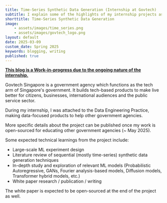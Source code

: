 ```yaml
---
title: Time-Series Synthetic Data Generation (Internship at Govtech)
subtitle: I explain some of the highlights of my internship projects as a Research Engineer at Govtech.
shorttitle: Time-Series Synthetic Data Generation
image: 
    - assets/images/time_series.png
    - assets/images/govtech_logo.png
layout: default
date: 2025-03-09
custom_date: Spring 2025
keywords: blogging, writing
published: true
---
```


<b><u>This blog is a Work-in-progress due to the ongoing nature of the internship.</u></b>

Govtech Singapore is a government agency which functions as the tech arm of Singapore's government. It builds tech-based products to make live better for citizens, businesses, international audiences and the public service sector.

During my internship, I was attached to the Data Engineering Practice, making data-focused products to help other government agencies.

More specific details about the project can be published once my work is open-sourced for educating other government agencies (~ May 2025). 

Some expected technical learnings from the project include:
- Large-scale ML experiment design
- Literature review of sequential (mostly time-series) synthetic data generation techniques
- In-depth study and exploration of relevant ML models (Probabilistic Autoregressive, GANs, Fourier analysis-based models, Diffusion models, Transformer hybrid models, etc.)
- White paper research / publication / writing

The white paper is expected to be open-sourced at the end of the project as well. 


